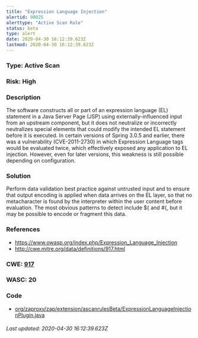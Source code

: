 ```yaml
---
title: "Expression Language Injection"
alertid: 90025
alerttype: "Active Scan Rule"
status: beta
type: alert
date: 2020-04-30 16:12:39.623Z
lastmod: 2020-04-30 16:12:39.623Z
---
```

### Type: Active Scan

### Risk: High

### Description

The software constructs all or part of an expression language (EL) statement in a Java Server Page (JSP) using externally-influenced input from an upstream component, but it does not neutralize or incorrectly neutralizes special elements that could modify the intended EL statement before it is executed. In certain versions of Spring 3.0.5 and earlier, there was a vulnerability (CVE-2011-2730) in which Expression Language tags would be evaluated twice, which effectively exposed any application to EL injection. However, even for later versions, this weakness is still possible depending on configuration.

### Solution

Perform data validation best practice against untrusted input and to ensure that output encoding is applied when data arrives on the EL layer, so that no metacharacter is found by the interpreter within the user content before evaluation. The most obvious patterns to detect include ${ and #{, but it may be possible to encode or fragment this data.

### References

* https://www.owasp.org/index.php/Expression_Language_Injection
* http://cwe.mitre.org/data/definitions/917.html

### CWE: [917](https://cwe.mitre.org/data/definitions/917.html)

### WASC:  20

### Code

 * [org/zaproxy/zap/extension/ascanrulesBeta/ExpressionLanguageInjectionPlugin.java](https://github.com/zaproxy/zap-extensions/blob/master/addOns/ascanrulesBeta/src/main/java/org/zaproxy/zap/extension/ascanrulesBeta/ExpressionLanguageInjectionPlugin.java)

###### Last updated: 2020-04-30 16:12:39.623Z
